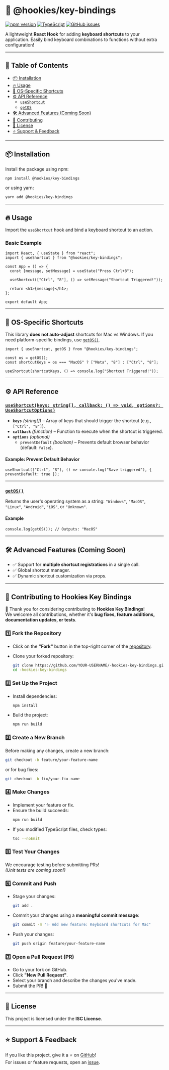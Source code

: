 # 🚀 @hookies/key-bindings

[![npm version](https://img.shields.io/npm/v/@hookies/key-bindings?color=blue)](https://www.npmjs.com/package/@hookies/key-bindings)
[![TypeScript](https://img.shields.io/badge/TypeScript-Supported-blue)](https://www.typescriptlang.org/)
[![GitHub issues](https://img.shields.io/github/issues/Amaru333/-hookies-key-bindings)](https://github.com/Amaru333/-hookies-key-bindings/issues)

A lightweight **React Hook** for adding **keyboard shortcuts** to your application. Easily bind keyboard combinations to functions without extra configuration!

---

## 📖 Table of Contents

- [📦 Installation](#-installation)
- [🔥 Usage](#-usage)
- [🎯 OS-Specific Shortcuts](#-os-specific-shortcuts)
- [⚙ API Reference](#-api-reference)
  - [`useShortcut`](#useshortcutkeys-string-callback--void-options-useshortcutoptions)
  - [`getOS`](#getos)
- [🛠 Advanced Features (Coming Soon)](#-advanced-features-coming-soon)
- [🚀 Contributing](#-contributing-to-hookies-key-bindings)
- [📜 License](#-license)
- [⭐ Support & Feedback](#-support--feedback)

---

## 📦 Installation

Install the package using npm:

```bash
npm install @hookies/key-bindings
```

or using yarn:

```bash
yarn add @hookies/key-bindings
```

---

## 🔥 Usage

Import the `useShortcut` hook and bind a keyboard shortcut to an action.

### **Basic Example**

```tsx
import React, { useState } from "react";
import { useShortcut } from "@hookies/key-bindings";

const App = () => {
  const [message, setMessage] = useState("Press Ctrl+8");

  useShortcut(["Ctrl", "8"], () => setMessage("Shortcut Triggered!"));

  return <h1>{message}</h1>;
};

export default App;
```

---

## 🎯 **OS-Specific Shortcuts**

This library **does not auto-adjust** shortcuts for Mac vs Windows. If you need platform-specific bindings, use [`getOS()`](#getos).

```tsx
import { useShortcut, getOS } from "@hookies/key-bindings";

const os = getOS();
const shortcutKeys = os === "MacOS" ? ["Meta", "8"] : ["Ctrl", "8"];

useShortcut(shortcutKeys, () => console.log("Shortcut Triggered!"));
```

---

## ⚙ **API Reference**

### [`useShortcut(keys: string[], callback: () => void, options?: UseShortcutOptions)`](#useshortcutkeys-string-callback--void-options-useshortcutoptions)

- **`keys`** _(string[])_ – Array of keys that should trigger the shortcut (e.g., `["Ctrl", "8"]`).
- **`callback`** _(function)_ – Function to execute when the shortcut is triggered.
- **`options`** _(optional)_
  - `preventDefault` _(boolean)_ – Prevents default browser behavior (default: `false`).

#### **Example: Prevent Default Behavior**

```tsx
useShortcut(["Ctrl", "S"], () => console.log("Save triggered"), { preventDefault: true });
```

---

### [`getOS()`](#getos)

Returns the user's operating system as a string: `"Windows"`, `"MacOS"`, `"Linux"`, `"Android"`, `"iOS"`, or `"Unknown"`.

#### **Example**

```tsx
console.log(getOS()); // Outputs: "MacOS"
```

---

## 🛠 **Advanced Features (Coming Soon)**

- ✅ Support for **multiple shortcut registrations** in a single call.
- ✅ Global shortcut manager.
- ✅ Dynamic shortcut customization via props.

---

## 🚀 **Contributing to Hookies Key Bindings**

🎉 Thank you for considering contributing to **Hookies Key Bindings**!  
We welcome all contributions, whether it's **bug fixes, feature additions, documentation updates, or tests**.

### **1️⃣ Fork the Repository**

- Click on the **"Fork"** button in the top-right corner of the [repository](https://github.com/Amaru333/-hookies-key-bindings).
- Clone your forked repository:

  ```bash
  git clone https://github.com/YOUR-USERNAME/-hookies-key-bindings.git
  cd -hookies-key-bindings
  ```

### **2️⃣ Set Up the Project**

- Install dependencies:
  ```bash
  npm install
  ```
- Build the project:
  ```bash
  npm run build
  ```

### **3️⃣ Create a New Branch**

Before making any changes, create a new branch:

```bash
git checkout -b feature/your-feature-name
```

or for bug fixes:

```bash
git checkout -b fix/your-fix-name
```

### **4️⃣ Make Changes**

- Implement your feature or fix.
- Ensure the build succeeds:
  ```bash
  npm run build
  ```
- If you modified TypeScript files, check types:
  ```bash
  tsc --noEmit
  ```

### **5️⃣ Test Your Changes**

We encourage testing before submitting PRs!  
_(Unit tests are coming soon!)_

### **6️⃣ Commit and Push**

- Stage your changes:
  ```bash
  git add .
  ```
- Commit your changes using a **meaningful commit message**:
  ```bash
  git commit -m "✨ Add new feature: Keyboard shortcuts for Mac"
  ```
- Push your changes:
  ```bash
  git push origin feature/your-feature-name
  ```

### **7️⃣ Open a Pull Request (PR)**

- Go to your fork on GitHub.
- Click **"New Pull Request"**.
- Select your branch and describe the changes you've made.
- Submit the PR! 🚀

---

## 📜 **License**

This project is licensed under the **ISC License**.

---

## ⭐ **Support & Feedback**

If you like this project, give it a ⭐ on [GitHub](https://github.com/Amaru333/-hookies-key-bindings)!  
For issues or feature requests, open an [issue](https://github.com/Amaru333/-hookies-key-bindings/issues).
